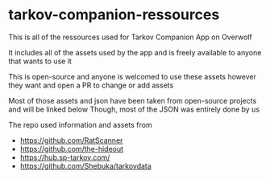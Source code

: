 # tarkov-companion-ressources
This is all of the ressources used for Tarkov Companion App on Overwolf

It includes all of the assets used by the app and is freely available to anyone that wants to use it

This is open-source and anyone is welcomed to use these assets however they want and open a PR to change or add assets

Most of those assets and json have been taken from open-source projects and will be linked below Though, most of the JSON was entirely done by us

The repo used information and assets from
- https://github.com/RatScanner
- https://github.com/the-hideout
- https://hub.sp-tarkov.com/
- https://github.com/Shebuka/tarkovdata
